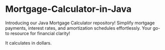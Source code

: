 # Mortgage-Calculator-in-Java
Introducing our Java Mortgage Calculator repository! Simplify mortgage payments, interest rates, and amortization schedules effortlessly. Your go-to resource for financial clarity!

It calculates in dollars.
